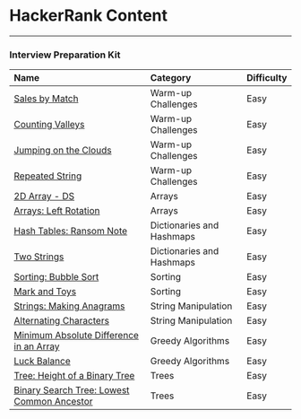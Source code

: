 # HackerRank Content
---

### Interview Preparation Kit

| Name                                                                                      | Category                  | Difficulty |
| :--------------------------------------------------------------------------------------   | :------------------------ | :--------- |
| [Sales by Match](interviewprep/warmup/salesbymatch.md)                                    | Warm-up Challenges        | Easy       |
| [Counting Valleys](interviewprep/warmup/countingvalleys.md)                               | Warm-up Challenges        | Easy       |
| [Jumping on the Clouds](interviewprep/warmup/jumpingontheclouds.md)                       | Warm-up Challenges        | Easy       |
| [Repeated String](interviewprep/warmup/repeatedstring.md)                                 | Warm-up Challenges        | Easy       |
| [2D Array - DS](interviewprep/arrays/ds.md)                                               | Arrays                    | Easy       |
| [Arrays: Left Rotation](interviewprep/arrays/leftrotation.md)                             | Arrays                    | Easy       |
| [Hash Tables: Ransom Note](interviewprep/dicts/ransomnote.md)                             | Dictionaries and Hashmaps | Easy       |
| [Two Strings](interviewprep/dicts/twostrings.md)                                          | Dictionaries and Hashmaps | Easy       |
| [Sorting: Bubble Sort](interviewprep/sorting/bubblesort.md)                               | Sorting                   | Easy       |
| [Mark and Toys](interviewprep/sorting/markandtoys.md)                                     | Sorting                   | Easy       |
| [Strings: Making Anagrams](interviewprep/stringmanipulation/makinganagrams.md)            | String Manipulation       | Easy       |
| [Alternating Characters](interviewprep/stringmanipulation/alternatingcharacters.md)       | String Manipulation       | Easy       |
| [Minimum Absolute Difference in an Array](interviewprep/greedyalgorithms/minabsdiff.md)   | Greedy Algorithms         | Easy       |
| [Luck Balance](interviewprep/greedyalgorithms/luckbalance.md)                             | Greedy Algorithms         | Easy       |
| [Tree: Height of a Binary Tree](interviewprep/trees/heightofbinarytree.md)                | Trees                     | Easy       |
| [Binary Search Tree: Lowest Common Ancestor](interviewprep/trees/lowestcommonancestor.md) | Trees                     | Easy       |

